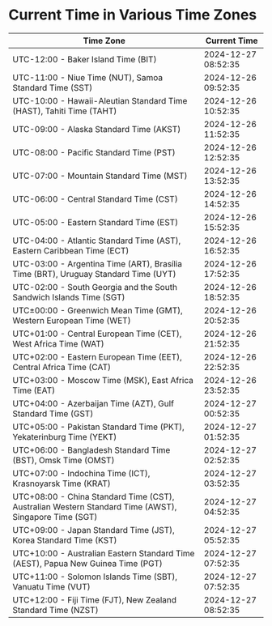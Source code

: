 # Current Time in Various Time Zones

| Time Zone | Current Time |
|-----------|--------------|
| UTC-12:00 - Baker Island Time (BIT) | 2024-12-27 08:52:35 |
| UTC-11:00 - Niue Time (NUT), Samoa Standard Time (SST) | 2024-12-26 09:52:35 |
| UTC-10:00 - Hawaii-Aleutian Standard Time (HAST), Tahiti Time (TAHT) | 2024-12-26 10:52:35 |
| UTC-09:00 - Alaska Standard Time (AKST) | 2024-12-26 11:52:35 |
| UTC-08:00 - Pacific Standard Time (PST) | 2024-12-26 12:52:35 |
| UTC-07:00 - Mountain Standard Time (MST) | 2024-12-26 13:52:35 |
| UTC-06:00 - Central Standard Time (CST) | 2024-12-26 14:52:35 |
| UTC-05:00 - Eastern Standard Time (EST) | 2024-12-26 15:52:35 |
| UTC-04:00 - Atlantic Standard Time (AST), Eastern Caribbean Time (ECT) | 2024-12-26 16:52:35 |
| UTC-03:00 - Argentina Time (ART), Brasília Time (BRT), Uruguay Standard Time (UYT) | 2024-12-26 17:52:35 |
| UTC-02:00 - South Georgia and the South Sandwich Islands Time (SGT) | 2024-12-26 18:52:35 |
| UTC±00:00 - Greenwich Mean Time (GMT), Western European Time (WET) | 2024-12-26 20:52:35 |
| UTC+01:00 - Central European Time (CET), West Africa Time (WAT) | 2024-12-26 21:52:35 |
| UTC+02:00 - Eastern European Time (EET), Central Africa Time (CAT) | 2024-12-26 22:52:35 |
| UTC+03:00 - Moscow Time (MSK), East Africa Time (EAT) | 2024-12-26 23:52:35 |
| UTC+04:00 - Azerbaijan Time (AZT), Gulf Standard Time (GST) | 2024-12-27 00:52:35 |
| UTC+05:00 - Pakistan Standard Time (PKT), Yekaterinburg Time (YEKT) | 2024-12-27 01:52:35 |
| UTC+06:00 - Bangladesh Standard Time (BST), Omsk Time (OMST) | 2024-12-27 02:52:35 |
| UTC+07:00 - Indochina Time (ICT), Krasnoyarsk Time (KRAT) | 2024-12-27 03:52:35 |
| UTC+08:00 - China Standard Time (CST), Australian Western Standard Time (AWST), Singapore Time (SGT) | 2024-12-27 04:52:35 |
| UTC+09:00 - Japan Standard Time (JST), Korea Standard Time (KST) | 2024-12-27 05:52:35 |
| UTC+10:00 - Australian Eastern Standard Time (AEST), Papua New Guinea Time (PGT) | 2024-12-27 07:52:35 |
| UTC+11:00 - Solomon Islands Time (SBT), Vanuatu Time (VUT) | 2024-12-27 07:52:35 |
| UTC+12:00 - Fiji Time (FJT), New Zealand Standard Time (NZST) | 2024-12-27 08:52:35 |
